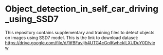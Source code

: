 # Object_detection_in_self_car_driving_using_SSD7

This repository contains supplementary and training files to detect objects on images using SSD7 model. This is the link to download dataset: https://drive.google.com/file/d/1tfBFavijh4UTG4cGqIKwhcklLXUDuY0D/view
